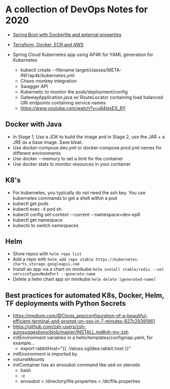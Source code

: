 # A collection of DevOps Notes for 2020 

- [Spring Boot with Dockerfile and external properties](spring-boot-dockerfile.md)

- [Terraform, Docker, ECR and AWS](terraform_docker_ecr_aws.md)

- Spring Cloud Kubernetes app using AP4K for YAML generation for Kubernetes
  - kubectl create --filename target/classes/META-INF/ap4k/kubernetes.yml
  - Chaos-monkey integration
  - Swagger API
  - Kubernetic to monitor the pods/deployment/config
  - GatewayApplication.java w/ RouteLocator containing load balanced URI endpoints containing service names
  - https://www.youtube.com/watch?v=u64jexEX_RY

## Docker with Java

- In Stage 1, Use a JDK to build the image and in Stage 2, use the JAR + a JRE as a base image. Save bloat. 
- Use docker-compose.dev.yml or docker-compose.prod.yml names for different environments
- Use docker --memory to set a limit for the container
- Use docker stats to monitor resources in your container

## K8's

- For kubernetes, you typically do not need the ssh key. You use kubernetes commands to get a shell within a pod
- kubectl get pods
- kubectl exec -it pod sh
- kubectl config set-context --current --namespace=dev-ep6
- kubectl get namespace
- kubectx to switch namespaces

## Helm

- Show repos with ``` helm repo list ```
- Add a repo with ``` helm add repo stable https://kubernetes-charts.storage.googleapis.com ```
- Install an app via a chart on minikube ``` helm install stable/redis --set serviceType=NodePort --generate-name ``` 
- Delete a helm chart app on minikube ``` helm delete [generated-name] ``` 


## Best practices for automated K8s, Docker, Helm, TF deployments with Python Secrets

- https://medium.com/@Clovis_app/configuration-of-a-beautiful-efficient-terminal-and-prompt-on-osx-in-7-minutes-827c29391961
- https://github.com/zsh-users/zsh-autosuggestions/blob/master/INSTALL.md#oh-my-zsh
- initEnvironment variables in a helm/templates/configmap.yaml, for example...
  - export rabbitHost="{{ .Values.sgildea.rabbit.host }}"
- initEnvironment is imported by 
- volumeMounts
- initContainer has an envsubst command like sed on steroids
  - bash
  - -c
  - envsubst < /directory/file.properties > /dir/file.properties
  

